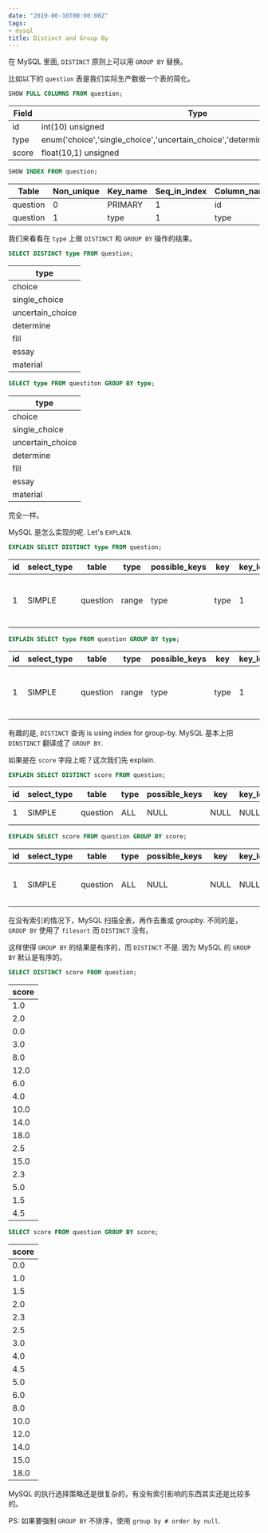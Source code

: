 ```yaml
---
date: "2019-06-10T00:00:00Z"
tags:
- mysql
title: Distinct and Group By
---
```


在 MySQL 里面, `DISTINCT` 原则上可以用 `GROUP BY` 替换。

比如以下的 `question` 表是我们实际生产数据一个表的简化。

```sql
SHOW FULL COLUMNS FROM question;
```

| Field | Type                                                                                      |
|----- |----------------------------------------------------------------------------------------- |
| id    | int(10) unsigned                                                                          |
| type  | enum('choice','single\_choice','uncertain\_choice','determine','fill','essay','material') |
| score | float(10,1) unsigned                                                                      |

```sql
SHOW INDEX FROM question;
```

| Table    | Non\_unique | Key\_name | Seq\_in\_index | Column\_name | Index\_type |
|-------- |----------- |--------- |-------------- |------------ |----------- |
| question | 0           | PRIMARY   | 1              | id           | BTREE       |
| question | 1           | type      | 1              | type         | BTREE       |

我们来看看在 `type` 上做 `DISTINCT` 和 `GROUP BY` 操作的结果。

```sql
SELECT DISTINCT type FROM question;
```

| type              |
|----------------- |
| choice            |
| single\_choice    |
| uncertain\_choice |
| determine         |
| fill              |
| essay             |
| material          |

```sql
SELECT type FROM questiton GROUP BY type;
```

| type              |
|----------------- |
| choice            |
| single\_choice    |
| uncertain\_choice |
| determine         |
| fill              |
| essay             |
| material          |

完全一样。

MySQL 是怎么实现的呢. Let's `EXPLAIN`.

```sql
EXPLAIN SELECT DISTINCT type FROM question;
```

| id | select\_type | table    | type  | possible\_keys | key  | key\_len | ref  | rows | Extra                    |
|--- |------------ |-------- |----- |-------------- |---- |-------- |---- |---- |------------------------ |
| 1  | SIMPLE       | question | range | type           | type | 1        | NULL | 16   | Using index for group-by |

```sql
EXPLAIN SELECT type FROM question GROUP BY type;
```

| id | select\_type | table    | type  | possible\_keys | key  | key\_len | ref  | rows | Extra                    |
|--- |------------ |-------- |----- |-------------- |---- |-------- |---- |---- |------------------------ |
| 1  | SIMPLE       | question | range | type           | type | 1        | NULL | 16   | Using index for group-by |

有趣的是, `DISTINCT` 查询 is using index for group-by. MySQL 基本上把 `DINSTINCT` 翻译成了 `GROUP BY`.

如果是在 `score` 字段上呢？这次我们先 explain.

```sql
EXPLAIN SELECT DISTINCT score FROM question;
```

| id | select\_type | table    | type | possible\_keys | key  | key\_len | ref  | rows  | Extra           |
|--- |------------ |-------- |---- |-------------- |---- |-------- |---- |----- |--------------- |
| 1  | SIMPLE       | question | ALL  | NULL           | NULL | NULL     | NULL | 37424 | Using temporary |

```sql
EXPLAIN SELECT score FROM question GROUP BY score;
```

| id | select\_type | table    | type | possible\_keys | key  | key\_len | ref  | rows  | Extra                           |
|--- |------------ |-------- |---- |-------------- |---- |-------- |---- |----- |------------------------------- |
| 1  | SIMPLE       | question | ALL  | NULL           | NULL | NULL     | NULL | 37424 | Using temporary; Using filesort |

在没有索引的情况下，MySQL 扫描全表，再作去重或 groupby. 不同的是，`GROUP BY` 使用了 `filesort` 而 `DISTINCT` 没有。

这样使得 `GROUP BY` 的结果是有序的，而 `DISTINCT` 不是. 因为 MySQL 的 `GROUP BY` 默认是有序的。


```sql
SELECT DISTINCT score FROM question;
```

| score |
|----- |
| 1.0   |
| 2.0   |
| 0.0   |
| 3.0   |
| 8.0   |
| 12.0  |
| 6.0   |
| 4.0   |
| 10.0  |
| 14.0  |
| 18.0  |
| 2.5   |
| 15.0  |
| 2.3   |
| 5.0   |
| 1.5   |
| 4.5   |

```sql
SELECT score FROM question GROUP BY score;
```

| score |
|----- |
| 0.0   |
| 1.0   |
| 1.5   |
| 2.0   |
| 2.3   |
| 2.5   |
| 3.0   |
| 4.0   |
| 4.5   |
| 5.0   |
| 6.0   |
| 8.0   |
| 10.0  |
| 12.0  |
| 14.0  |
| 15.0  |
| 18.0  |

MySQL 的执行选择策略还是很复杂的，有没有索引影响的东西其实还是比较多的。

PS: 如果要强制 `GROUP BY` 不排序，使用 `group by # order by null`.
